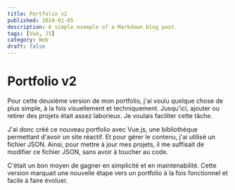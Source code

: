 ```yaml
---
title: Portfolio v2
published: 2024-01-05
description: A simple example of a Markdown blog post.
tags: [Vue, JS]
category: Web
draft: false
---
```


# Portfolio v2

Pour cette deuxième version de mon portfolio, j'ai voulu quelque chose de plus simple, à la fois visuellement et techniquement. Jusqu'ici, ajouter ou retirer des projets était assez laborieux. Je voulais faciliter cette tâche.

J'ai donc créé ce nouveau portfolio avec Vue.js, une bibliothèque permettant d'avoir un site réactif. Et pour gérer le contenu, j'ai utilisé un fichier JSON. Ainsi, pour mettre à jour mes projets, il me suffisait de modifier ce fichier JSON, sans avoir à toucher au code.

C'était un bon moyen de gagner en simplicité et en maintenabilité. Cette version marquait une nouvelle étape vers un portfolio à la fois fonctionnel et facile à faire évoluer.
